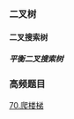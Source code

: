 ### 二叉树
#### 二叉搜索树
##### 平衡二叉搜索树

### 高频题目
[70.爬楼梯](https://github.com/Jackzigen/LeetCode/blob/master/Problems/1-100/70.爬楼梯.md)
